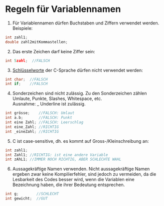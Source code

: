 # Regeln für Variablennamen

1. Für Variablennamen dürfen Buchstaben und Ziffern verwendet werden. Beispiele:
```c
int zahl1;
double zahl2mitKommastellen;
```

2. Das erste Zeichen darf keine Ziffer sein:
```c
int 5zahl;  //FALSCH
```

3. [Schlüsselworte](../1-20/#schlusselworte) der C-Sprache dürfen nicht verwendet werden:
```c
int char;  //FALSCH
int if;    //FALSCH
```

4. Sonderzeichen sind nicht zulässig. Zu den Sonderzeichen zählen Umlaute, Punkte, Slashes, Whitespace, etc.  
Ausnahme: _ Underline ist zulässig.
```c
int grösse;    //FALSCH: Umlaut
int a.b;       //FALSCH: Punkt
int eine Zahl; //FALSCH: Leerschlag
int eine_Zahl; //RICHTIG
int _eineZahl; //RICHTIG
```

5. C ist case-sensitive, dh. es kommt auf Gross-/Kleinschreibung an:
```c
int zahl1;
int Zahl1; //RICHTIG: ist eine andere Variable
int zAhL1; //IMMER NOCH RICHTIG, ABER SCHLECHTE WAHL
```

6. Aussagekräftige Namen verwenden. Nicht aussagekräftige Namen ergeben zwar keine Kompilierfehler, sind jedoch zu vermeiden, da die Lesbarkeit des
Codes besser wird, wenn die Variablen eine Bezeichnung haben, die ihrer Bedeutung entsprechen.
```c
int g;        //SCHLECHT
int gewicht;  //GUT
```
